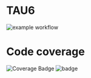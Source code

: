 # TAU6
![example workflow](https://github.com/Fancia96/TAU6/actions/workflows/github-actions-demo.yml/badge.svg)

# Code coverage 
![Coverage Badge](https://img.shields.io/endpoint?url=https://gist.githubusercontent.com/Fancia96/d650f5301cbcaf9872fa66294b172667/raw/TAU6_coverage.json)
![badge](https://img.shields.io/endpoint?url=https://gist.githubusercontent.com/Fancia96/d650f5301cbcaf9872fa66294b172667/raw/answer.json)
